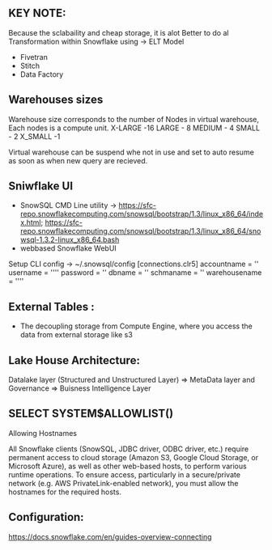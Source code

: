 ## KEY NOTE:
Because the sclabaility and cheap storage, it is alot Better to do al Transformation within Snowflake using -> ELT Model
- Fivetran
- Stitch
- Data Factory

## Warehouses sizes
Warehouse size corresponds to the number of Nodes in virtual warehouse, Each nodes is a compute unit.
X-LARGE -16
LARGE  - 8
MEDIUM - 4
SMALL  - 2
X_SMALL -1

Virtual warehouse can be suspend whe not in use and set to auto resume as soon as when new query are recieved.

## Sniwflake UI
 - SnowSQL CMD Line utility -> https://sfc-repo.snowflakecomputing.com/snowsql/bootstrap/1.3/linux_x86_64/index.html; https://sfc-repo.snowflakecomputing.com/snowsql/bootstrap/1.3/linux_x86_64/snowsql-1.3.2-linux_x86_64.bash
 - webbased Snowflake WebUI

Setup CLI config -> ~/.snowsql/config
[connections.clr5]
accountname = ''
username = ''''
password = ''
dbname = ''
schmaname = ''
warehousename = ''''

## External Tables :
- The decoupling storage from Compute Engine, where you access the data from external storage like s3

## Lake House Architecture:

Datalake layer (Structured and Unstructured Layer) => MetaData layer and Governance => Buisness Intelligence Layer

## SELECT SYSTEM$ALLOWLIST()
Allowing Hostnames

All Snowflake clients (SnowSQL, JDBC driver, ODBC driver, etc.) require permanent access to cloud storage (Amazon S3, Google Cloud Storage, or Microsoft Azure), as well as other web-based hosts, to perform various runtime operations. To ensure access, particularly in a secure/private network (e.g. AWS PrivateLink-enabled network), you must allow the hostnames for the required hosts.

## Configuration:
https://docs.snowflake.com/en/guides-overview-connecting

